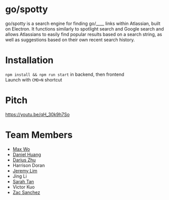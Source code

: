# go/spotty

go/spotty is a search engine for finding go/____ links within Atlassian, built on Electron. It functions similarly to spotlight search and Google search and allows Atlassians to easily find popular results based on a search string, as well as suggestions based on their own recent search history.

# Installation
`npm install && npm run start` in backend, then frontend  
Launch with `CMD+N` shortcut

# Pitch
https://youtu.be/qH_30k9h7So

# Team Members
- [Max Wo](https://github.com/maxwowo)
- [Daniel Huang](https://github.com/daniel-huang98)
- [Darius Zhu](https://github.com/zhudarius)
- Harrison Doran
- [Jeremy Lim](https://github.com/hitokage13)
- Jing Li
- [Sarah Tan](https://github.com/serahtan)
- Victor Kuo
- [Zac Sanchez](https://github.com/divCurlF)
